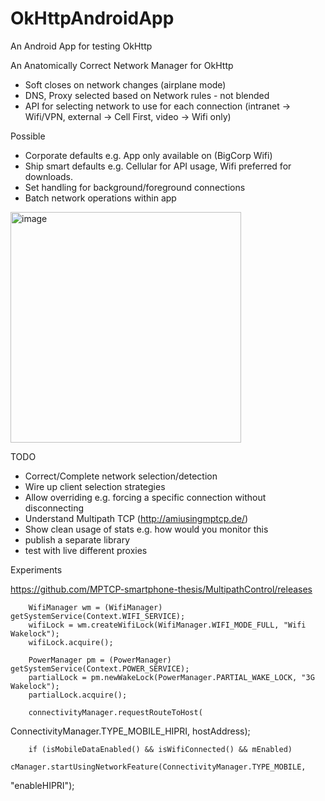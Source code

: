 # OkHttpAndroidApp
An Android App for testing OkHttp

An Anatomically Correct Network Manager for OkHttp
- Soft closes on network changes (airplane mode)
- DNS, Proxy selected based on Network rules - not blended
- API for selecting network to use for each connection (intranet -> Wifi/VPN, external -> Cell First, video -> Wifi only)

Possible
- Corporate defaults e.g. App only available on (BigCorp Wifi)
- Ship smart defaults e.g. Cellular for API usage, Wifi preferred for downloads.
- Set handling for background/foreground connections
- Batch network operations within app

<img width="369" alt="image" src="https://user-images.githubusercontent.com/231923/59565797-99e13480-904f-11e9-9e5c-260187731feb.png">


TODO

- Correct/Complete network selection/detection
- Wire up client selection strategies
- Allow overriding e.g. forcing a specific connection without disconnecting
- Understand Multipath TCP (http://amiusingmptcp.de/)
- Show clean usage of stats e.g. how would you monitor this
- publish a separate library
- test with live different proxies

Experiments

https://github.com/MPTCP-smartphone-thesis/MultipathControl/releases

        WifiManager wm = (WifiManager) getSystemService(Context.WIFI_SERVICE);
        wifiLock = wm.createWifiLock(WifiManager.WIFI_MODE_FULL, "Wifi Wakelock");
        wifiLock.acquire();

        PowerManager pm = (PowerManager) getSystemService(Context.POWER_SERVICE);
        partialLock = pm.newWakeLock(PowerManager.PARTIAL_WAKE_LOCK, "3G Wakelock");
        partialLock.acquire();

        connectivityManager.requestRouteToHost(
ConnectivityManager.TYPE_MOBILE_HIPRI, hostAddress);

        if (isMobileDataEnabled() && isWifiConnected() && mEnabled)
			cManager.startUsingNetworkFeature(ConnectivityManager.TYPE_MOBILE,
"enableHIPRI");
